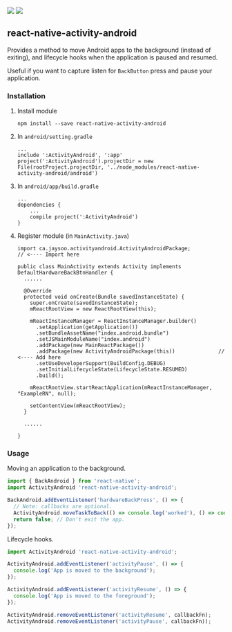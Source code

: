 [![](https://api.travis-ci.org/jaysoo/react-native-activity-android.svg)](https://travis-ci.org/jaysoo/react-native-activity-android) [![](https://img.shields.io/npm/dm/react-native-activity-android.svg?style=flat-square)](https://www.npmjs.com/package/react-native-activity-android)


## react-native-activity-android

Provides a method to move Android apps to the background (instead of exiting), and lifecycle hooks when
the application is paused and resumed.

Useful if you want to capture listen for `BackButton` press and pause your application.

### Installation

1. Install module

    ```
    npm install --save react-native-activity-android
    ```

2. In `android/setting.gradle`

    ```
    ...
    include ':ActivityAndroid', ':app'
    project(':ActivityAndroid').projectDir = new File(rootProject.projectDir, '../node_modules/react-native-activity-android/android')
    ```

3. In `android/app/build.gradle`

    ```
    ...
    dependencies {
        ...
        compile project(':ActivityAndroid')
    }
    ```

4. Register module (in `MainActivity.java`)

    ```
    import ca.jaysoo.activityandroid.ActivityAndroidPackage;          // <---- Import here

    public class MainActivity extends Activity implements DefaultHardwareBackBtnHandler {
      ......

      @Override
      protected void onCreate(Bundle savedInstanceState) {
        super.onCreate(savedInstanceState);
        mReactRootView = new ReactRootView(this);

        mReactInstanceManager = ReactInstanceManager.builder()
          .setApplication(getApplication())
          .setBundleAssetName("index.android.bundle")
          .setJSMainModuleName("index.android")
          .addPackage(new MainReactPackage())
          .addPackage(new ActivityAndroidPackage(this))              // <---- Add here
          .setUseDeveloperSupport(BuildConfig.DEBUG)
          .setInitialLifecycleState(LifecycleState.RESUMED)
          .build();

        mReactRootView.startReactApplication(mReactInstanceManager, "ExampleRN", null);

        setContentView(mReactRootView);
      }

      ......

    }
    ```

### Usage

Moving an application to the background.

```js
import { BackAndroid } from 'react-native';
import ActivityAndroid 'react-native-activity-android';

BackAndroid.addEventListener('hardwareBackPress', () => {
  // Note: callbacks are optional.
  ActivityAndroid.moveTaskToBack(() => console.log('worked'), () => console.log('failed'));
  return false; // Don't exit the app.
});
```

Lifecycle hooks.

```js
import ActivityAndroid 'react-native-activity-android';

ActivityAndroid.addEventListener('activityPause', () => {
  console.log('App is moved to the background');
});

ActivityAndroid.addEventListener('activityResume', () => {
  console.log('App is moved to the foreground');
});

ActivityAndroid.removeEventListener('activityResume', callbackFn);
ActivityAndroid.removeEventListener('activityPause', callbackFn));
```
